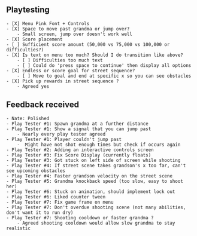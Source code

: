 ## Playtesting
    - [X] Menu Pink Font + Controls
    - [X] Space to move past grandma or jump over?
        - Small screen, jump over doesn't work well
    - [X] Score placement
    - [ ] Sufficient score amount (50,000 vs 75,000 vs 100,000 or difficulties?)
    - [X] Is text on menu too much? Should I do transition like above?
        - [ ] Difficulties too much text
        - [ ] Could do 'press space to continue' then display all options
    - [X] Endless or score goal for street sequence?
        - [ ] Move to goal and end at specific x so you can see obstacles
    - [X] Pick up rewards in street sequence ?
        - Agreed yes

## Feedback received
    - Nate: Polished
    - Play Tester #1: Spawn grandma at a further distance
    - Play Tester #1: Show a signal that you can jump past
        - Nearly every play tester agreed
    - Play Tester #1: Player couldn't jump past
        -  Might have not shot enough times but check if occurs again
    - Play Tester #2: Adding an interactive controls screen
    - Play Tester #3: Fix Score Display (currently floats)
    - Play Tester #3: Got stuck on left side of screen while shooting 
    - Play Tester #4: If street scene takes grandson's x too far, can't see upcoming obstacles
    - Play Tester #4: Faster grandson velocity on the street scene
    - Play Tester #5: Grandma knockback speed (too slow, easy to shoot her)
    - Play Tester #6: Stuck on animation, should implement lock out
    - Play Tester #6: Liked counter tween
    - Play Tester #7: Fix game frame on menu
    - Play Tester #7: Don't overdue shooting scene (not many abilities, don't want it to run dry)
    - Play Tester #7: Shooting cooldown or faster grandma ?
        - Agreed shooting cooldown would allow slow grandma to stay realistic